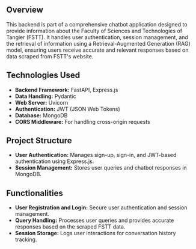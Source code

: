 ## Overview

This backend is part of a comprehensive chatbot application designed to provide information about the Faculty of Sciences and Technologies of Tangier (FSTT). It handles user authentication, session management, and the retrieval of information using a Retrieval-Augmented Generation (RAG) model, ensuring users receive accurate and relevant responses based on data scraped from FSTT's website.

## Technologies Used

- **Backend Framework:** FastAPI, Express.js
- **Data Handling:** Pydantic
- **Web Server:** Uvicorn
- **Authentication:** JWT (JSON Web Tokens)
- **Database:** MongoDB
- **CORS Middleware:** For handling cross-origin requests

## Project Structure

- **User Authentication:** Manages sign-up, sign-in, and JWT-based authentication using Express.js.
- **Session Management:** Stores user queries and chatbot responses in MongoDB.

## Functionalities

- **User Registration and Login:** Secure user authentication and session management.
- **Query Handling:** Processes user queries and provides accurate responses based on the scraped FSTT data.
- **Session Storage:** Logs user interactions for conversation history tracking.
